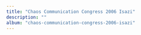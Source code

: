 ```yaml
---
title: "Chaos Communication Congress 2006 Isazi"
description: ""
album: "chaos-communication-congress-2006-isazi"
---
```

